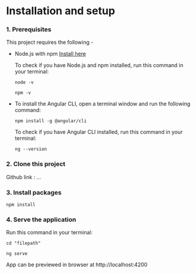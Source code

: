# Installation and setup


### **1. Prerequisites**
This project requires the following -

- Node.js with npm [Install here](https://nodejs.org/en/)

  To check if you have Node.js and npm installed, run this command in your terminal:
  
  `node -v `
  
  `npm -v`
  

- To install the Angular CLI, open a terminal window and run the following command: 

  `npm install -g @angular/cli`
  
  To check if you have Angular CLI installed, run this command in your terminal:

  `ng --version `

### **2. Clone this project**
Github link : ...

### **3. Install packages**
`npm install`

### **4. Serve the application**
Run this command in your terminal:
```
cd "filepath"

ng serve
```

App can be previewed in browser at http://localhost:4200


